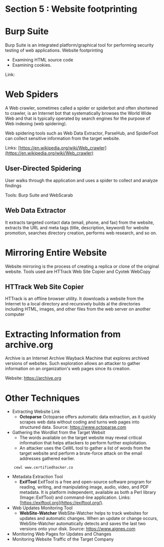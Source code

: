 # Section 5 : Website footprinting
# Burp Suite
Burp Suite is an integrated platform/graphical tool for performing security testing of web applications.
Website footprinting
- Examining HTML source code 
- Examining cookies.

Link: [](https://portswigger.net/burp)

# Web Spiders
A Web crawler, sometimes called a spider or spiderbot and often shortened to crawler, is an Internet bot that systematically browses the World Wide Web and that is typically operated by search engines for the purpose of Web indexing (web spidering).

Web spidering tools such as Web Data Extractor, ParseHub, and SpiderFoot can collect sensitive information from the target website.

Links: [https://en.wikipedia.org/wiki/Web_crawler](https://en.wikipedia.org/wiki/Web_crawler)

## User-Directed Spidering
User walks through the application and uses a spider to collect and analyze findings

Tools: Burp Suite and WebScarab

## Web Data Extractor 
It extracts targeted contact data (email, phone, and fax) from the website, extracts the URL and meta tags (title, description, keyword) for website promotion, searches directory creation, performs web research, and so on.

# Mirroring Entire Website
Website mirroring is the process of creating a replica or clone of the original website. Tools used are HTTrack Web Site Copier and Cyotek WebCopy
## HTTrack Web Site Copier 
HTTrack is an offline browser utility. It downloads a website from the Internet to a local directory and recursively builds al the directories including HTML, images, and other files from the web server on another computer

# Extracting Information from archive.org
Archive is an Internet Archive Wayback Machine that explores archived versions of websites. Such exploration allows an attacker to gather information on an organization's web pages since
its creation. 

Website: https://archive.org

# Other Techniques
- Extracting Website Link
	- **Octoparse**
	 Octoparse offers automatic data extraction, as it quickly scrapes web data without coding and turns web pages into structured data.
	 Source: https://www.octoparse.com
- Gathering the Wordlist from the Target Websit
	- The words available on the target website may reveal critical information that helps attackers to perform further exploitation.
	- An attacker uses the CeWL tool to gather a list of words from the target website and perform a brute-force attack on the email addresses gathered earlier.
```
	cewl www.certifiedhacker.co
```
- Metadata Extraction Tool
	- **ExifTool** 
	 ExifTool is a free and open-source software program for reading, writing, and manipulating image, audio, video, and PDF metadata. It is platform independent, available as both a Perl library (Image::ExifTool) and command-line application.
	 Links: [https://exiftool.org](https://exiftool.org/).
- Web Updates Monitoring Tool
	- **WebSite-Watcher**
	 WebSite-Watcher helps to track websites for updates and automatic
	 changes. When an update or change occurs, WebSite-Watcher automatically detects and saves the last two versions onto your disk.
	 Source: https://www.aignes.com
- Monitoring Web Pages for Updates and Changes
- Monitoring Website Traffic of the Target Company
